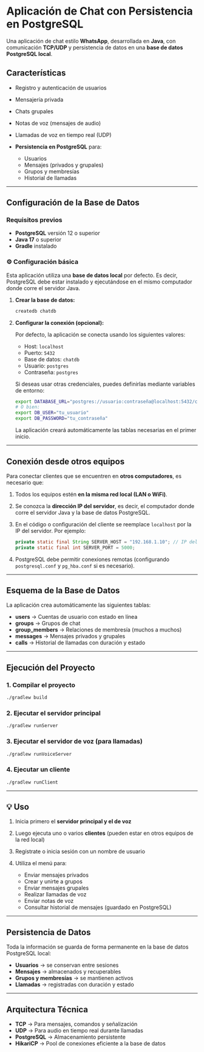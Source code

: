 
# Aplicación de Chat con Persistencia en PostgreSQL

Una aplicación de chat estilo **WhatsApp**, desarrollada en **Java**, con comunicación **TCP/UDP** y persistencia de datos en una **base de datos PostgreSQL local**.

## Características

* Registro y autenticación de usuarios
* Mensajería privada
* Chats grupales
* Notas de voz (mensajes de audio)
* Llamadas de voz en tiempo real (UDP)
* **Persistencia en PostgreSQL** para:

  * Usuarios
  * Mensajes (privados y grupales)
  * Grupos y membresías
  * Historial de llamadas

---

## Configuración de la Base de Datos

### Requisitos previos

* **PostgreSQL** versión 12 o superior
* **Java 17** o superior
* **Gradle** instalado

### ⚙️ Configuración básica

Esta aplicación utiliza una **base de datos local** por defecto.
Es decir, PostgreSQL debe estar instalado y ejecutándose en el mismo computador donde corre el servidor Java.

1. **Crear la base de datos:**

   ```bash
   createdb chatdb
   ```

2. **Configurar la conexión (opcional):**

   Por defecto, la aplicación se conecta usando los siguientes valores:

   * Host: `localhost`
   * Puerto: `5432`
   * Base de datos: `chatdb`
   * Usuario: `postgres`
   * Contraseña: `postgres`

   Si deseas usar otras credenciales, puedes definirlas mediante variables de entorno:

   ```bash
   export DATABASE_URL="postgres://usuario:contraseña@localhost:5432/chatdb"
   # O bien:
   export DB_USER="tu_usuario"
   export DB_PASSWORD="tu_contraseña"
   ```

   La aplicación creará automáticamente las tablas necesarias en el primer inicio.

---

##  Conexión desde otros equipos

Para conectar clientes que se encuentren en **otros computadores**, es necesario que:

1. Todos los equipos estén **en la misma red local (LAN o WiFi)**.
2. Se conozca la **dirección IP del servidor**, es decir, el computador donde corre el servidor Java y la base de datos PostgreSQL.
3. En el código o configuración del cliente se reemplace `localhost` por la IP del servidor.
   Por ejemplo:

   ```java
   private static final String SERVER_HOST = "192.168.1.10"; // IP del servidor
   private static final int SERVER_PORT = 5000;
   ```
4. PostgreSQL debe permitir conexiones remotas (configurando `postgresql.conf` y `pg_hba.conf` si es necesario).

---

##  Esquema de la Base de Datos

La aplicación crea automáticamente las siguientes tablas:

* **users** → Cuentas de usuario con estado en línea
* **groups** → Grupos de chat
* **group_members** → Relaciones de membresía (muchos a muchos)
* **messages** → Mensajes privados y grupales
* **calls** → Historial de llamadas con duración y estado

---

##  Ejecución del Proyecto

### 1. Compilar el proyecto

```bash
./gradlew build
```

### 2. Ejecutar el servidor principal

```bash
./gradlew runServer
```

### 3. Ejecutar el servidor de voz (para llamadas)

```bash
./gradlew runVoiceServer
```


### 4. Ejecutar un cliente

```bash
./gradlew runClient
```

---

## 💡 Uso

1. Inicia primero el **servidor principal y el de voz**
2. Luego ejecuta uno o varios **clientes** (pueden estar en otros equipos de la red local)
3. Regístrate o inicia sesión con un nombre de usuario
4. Utiliza el menú para:

   * Enviar mensajes privados
   * Crear y unirte a grupos
   * Enviar mensajes grupales
   * Realizar llamadas de voz
   * Enviar notas de voz
   * Consultar historial de mensajes (guardado en PostgreSQL)

---

##  Persistencia de Datos

Toda la información se guarda de forma permanente en la base de datos PostgreSQL local:

* **Usuarios** → se conservan entre sesiones
* **Mensajes** → almacenados y recuperables
* **Grupos y membresías** → se mantienen activos
* **Llamadas** → registradas con duración y estado

---

## Arquitectura Técnica

* **TCP** → Para mensajes, comandos y señalización
* **UDP** → Para audio en tiempo real durante llamadas
* **PostgreSQL** → Almacenamiento persistente
* **HikariCP** → Pool de conexiones eficiente a la base de datos

